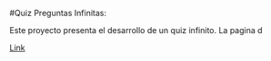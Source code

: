 #Quiz Preguntas Infinitas:

Este proyecto presenta el desarrollo de un quiz infinito. 
La pagina d


[Link]("https://res.cloudinary.com/ducxt7zb3/image/upload/v1642158124/imagenPrincipal_tpvbr9.png")